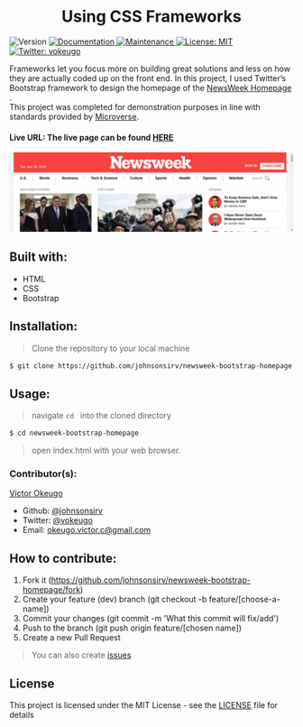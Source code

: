 <h1 align="center">Using CSS Frameworks</h1>

<p>
  <img alt="Version" src="https://img.shields.io/badge/version-1.0.0-blue.svg?cacheSeconds=2592000" />
  <a href="https://github.com/johnsonsirv/newsweek-bootstrap-homepage#readme" target="_blank">
    <img alt="Documentation" src="https://img.shields.io/badge/documentation-yes-brightgreen.svg" />
  </a>
  <a href="https://github.com/johnsonsirv/newsweek-bootstrap-homepage/graphs/commit-activity" target="_blank">
    <img alt="Maintenance" src="https://img.shields.io/badge/Maintained%3F-yes-green.svg" />
  </a>
  <a href="https://github.com/johnsonsirv/newsweek-bootstrap-homepage/blob/master/LICENSE" target="_blank">
    <img alt="License: MIT" src="https://img.shields.io/github/license/johnsonsirv/newsweek-bootstrap-homepage" />
  </a>
  <a href="https://twitter.com/vokeugo" target="_blank">
    <img alt="Twitter: vokeugo" src="https://img.shields.io/twitter/follow/vokeugo.svg?style=social" />
  </a>
</p>

<p>
Frameworks let you focus more on building great solutions and less on how they are actually coded up on the front end. In this project, I used Twitter’s Bootstrap framework to design the homepage of the <a href="https://www.newsweek.com/" target="_blank"> NewsWeek Homepage </a>. <br/>
This project was completed for demonstration purposes in line with standards provided by <a href="https://microverse.org/" target="_blank">Microverse</a>.
 </P>
 
 #### Live URL: The live page can be found [HERE](https://johnsonsirv.github.io/newsweek-bootstrap-homepage/)
 
 <a href="https://johnsonsirv.github.io/newsweek-bootstrap-homepage/" target="_blank">
  <img alt="" src="https://github.com/johnsonsirv/newsweek-bootstrap-homepage/blob/update-readme/docs/newsweek_bootstrap.png" />
</a>

## Built with:

- HTML
- CSS
- Bootstrap

## Installation:

> Clone the repository to your local machine

```sh
$ git clone https://github.com/johnsonsirv/newsweek-bootstrap-homepage.git
```

## Usage:

> navigate ```cd ``` into the cloned directory

```sh
$ cd newsweek-bootstrap-homepage
```

> open index.html with your web browser.

### Contributor(s):

[Victor Okeugo](https://angel.co/u/victorokeugo/)

- Github: [@johnsonsirv](https://github.com/johnsonsirv)
- Twitter: [@vokeugo](https://twitter.com/@vokeugo/)
- Email: [okeugo.victor.c@gmail.com]()

## How to contribute:

1. Fork it (https://github.com/johnsonsirv/newsweek-bootstrap-homepage/fork)
2. Create your feature (dev) branch (git checkout -b feature/[choose-a-name])
3. Commit your changes (git commit -m 'What this commit will fix/add')
4. Push to the branch (git push origin feature/[chosen name])
5. Create a new Pull Request
> You can also create [issues](https://github.com/johnsonsirv/newsweek-bootstrap-homepage/issues)

## License

This project is licensed under the MIT License - see the [LICENSE](./LICENSE.md) file for details
